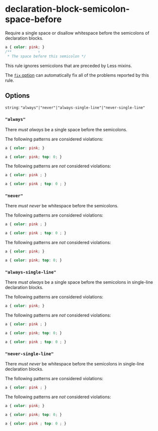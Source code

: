 # declaration-block-semicolon-space-before

Require a single space or disallow whitespace before the semicolons of declaration blocks.

<!-- prettier-ignore -->
```css
a { color: pink; }
/**            ↑
 * The space before this semicolon */
```

This rule ignores semicolons that are preceded by Less mixins.

The [`fix` option](../../../docs/user-guide/usage/options.md#fix) can automatically fix all of the problems reported by this rule.

## Options

`string`: `"always"|"never"|"always-single-line"|"never-single-line"`

### `"always"`

There _must always_ be a single space before the semicolons.

The following patterns are considered violations:

<!-- prettier-ignore -->
```css
a { color: pink; }
```

<!-- prettier-ignore -->
```css
a { color: pink; top: 0; }
```

The following patterns are _not_ considered violations:

<!-- prettier-ignore -->
```css
a { color: pink ; }
```

<!-- prettier-ignore -->
```css
a { color: pink ; top: 0 ; }
```

### `"never"`

There _must never_ be whitespace before the semicolons.

The following patterns are considered violations:

<!-- prettier-ignore -->
```css
a { color: pink ; }
```

<!-- prettier-ignore -->
```css
a { color: pink ; top: 0 ; }
```

The following patterns are _not_ considered violations:

<!-- prettier-ignore -->
```css
a { color: pink; }
```

<!-- prettier-ignore -->
```css
a { color: pink; top: 0; }
```

### `"always-single-line"`

There _must always_ be a single space before the semicolons in single-line declaration blocks.

The following patterns are considered violations:

<!-- prettier-ignore -->
```css
a { color: pink; }
```

The following patterns are _not_ considered violations:

<!-- prettier-ignore -->
```css
a { color: pink ; }
```

<!-- prettier-ignore -->
```css
a { color: pink; top: 0; }
```

<!-- prettier-ignore -->
```css
a { color: pink ; top: 0 ; }
```

### `"never-single-line"`

There _must never_ be whitespace before the semicolons in single-line declaration blocks.

The following patterns are considered violations:

<!-- prettier-ignore -->
```css
a { color: pink ; }
```

The following patterns are _not_ considered violations:

<!-- prettier-ignore -->
```css
a { color: pink; }
```

<!-- prettier-ignore -->
```css
a { color: pink; top: 0; }
```

<!-- prettier-ignore -->
```css
a { color: pink ; top: 0 ; }
```
